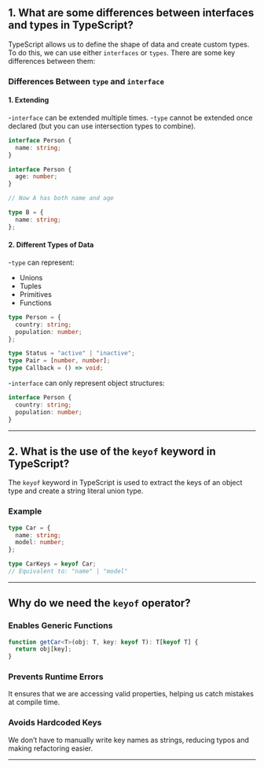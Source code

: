 ## 1. What are some differences between interfaces and types in TypeScript?

TypeScript allows us to define the shape of data and create custom types. To do this, we can use either `interfaces` or `types`. There are some key differences between them:

### Differences Between `type` and `interface`

#### 1. Extending

-`interface` can be extended multiple times.
-`type` cannot be extended once declared (but you can use intersection types to combine).

```ts
interface Person {
  name: string;
}

interface Person {
  age: number;
}

// Now A has both name and age
```

```ts
type B = {
  name: string;
};

```

#### 2. Different Types of Data

-`type` can represent:
  - Unions
  - Tuples
  - Primitives
  - Functions

```ts
type Person = {
  country: string;
  population: number;
};

type Status = "active" | "inactive";
type Pair = [number, number];
type Callback = () => void;
```

-`interface` can only represent object structures:

```ts
interface Person {
  country: string;
  population: number;
}
```

---

## 2. What is the use of the `keyof` keyword in TypeScript?

The `keyof` keyword in TypeScript is used to extract the keys of an object type and create a string literal union type.

### Example

```ts
type Car = {
  name: string;
  model: number;
};

type CarKeys = keyof Car; 
// Equivalent to: "name" | "model"
```

---

## Why do we need the `keyof` operator?

### Enables Generic Functions

```ts
function getCar<T>(obj: T, key: keyof T): T[keyof T] {
  return obj[key];
}
```

### Prevents Runtime Errors

It ensures that we are accessing valid properties, helping us catch mistakes at compile time.

### Avoids Hardcoded Keys

We don’t have to manually write key names as strings, reducing typos and making refactoring easier.

---


